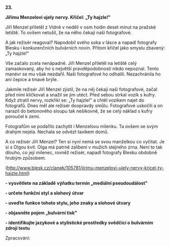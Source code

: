 **23.**

**Jiřímu Menzelovi ujely nervy. Křičel: „Ty hajzle!&quot;**

Jiří Menzel přiletěl z Vídně v neděli v osm hodin deset minut na pražské letiště. To ovšem netušil, že na něho čekají naši fotografové.

A jak režisér reagoval? Napodobil svého soka v lásce a napadl fotografy Blesku i konkurenčních bulvárních novin. Přitom křičel jako smyslu zbavený: „Ty hajzle!&quot;

Vše začalo zcela nenápadně. Jiří Menzel přiletěl na letiště celý zamaskovaný, aby ho s největší pravděpodobností nikdo nepoznal. Tento manévr se mu však nezdařil. Naši fotografové ho odhalili. Nezachránila ho ani čepice a tmavé brýle.

Jakmile režisér Jiří Menzel zjistil, že na něj čekají naši fotografové, začal před nimi kličkovat a snažil se jim utéct. Před sebou strkal vozík s kufry. Když ztratil nervy, rozkřikl se: „Ty hajzle!&quot; a chtěl vozíkem najet do fotografů. Dnes měl ale režisér doopravdy smůlu. Fotografové uskočili a on narazil do betonového sloupu tak nešikovně, že se celý náklad s kufry poroučel k zemi.

Fotografům se podařilo zachytit i Menzelovu milenku. Ta ovšem se svým drahým nejela. Nechala se odvézt taxíkem domů.

A co režisér Jiří Menzel? Ten si nyní nemá se svou manželkou co vyčítat. Je si s Olgou kvit. Olga má patrně zalíbení v mužích stejného zrna. Není to tak dlouho, co její milenec, rovněž režisér, napadl fotografy Blesku obdobně hrubým způsobem.

(http://www.blesk.cz/clanek/105781/jirimu-menzelovi-ujely-nervy-kricel-ty-hajzle.html)

**- vysvětlete na základě výňatku termín „mediální pseudoudálost&quot;**

**- určete funkční styl a slohový útvar**

**- uveďte funkce tohoto stylu, jeho znaky a slohové útvary**

**- objasněte pojem „bulvární tisk&quot;**

**- identifikujte jazykové a stylistické prostředky svědčící o bulvárním zdroji textu**

Zpracování:


